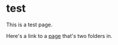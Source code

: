 # test

This is a test page.

Here's a link to a [page](folder.innerfolder.two_folders.md) that's two folders in.
